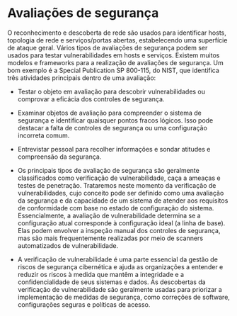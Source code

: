 # Avaliações de segurança
O reconhecimento e descoberta de rede são usados para identificar hosts, topologia de rede e serviços/portas abertas, estabelecendo uma superfície de ataque geral. Vários tipos de avaliações de segurança podem ser usados para testar vulnerabilidades em hosts e serviços. Existem muitos modelos e frameworks para a realização de avaliações de segurança. Um bom exemplo é a Special Publication SP 800-115, do NIST, que identifica três atividades principais dentro de uma avaliação:

- Testar o objeto em avaliação para descobrir vulnerabilidades ou comprovar a eficácia dos controles de segurança.

- Examinar objetos de avaliação para compreender o sistema de segurança e identificar quaisquer pontos fracos lógicos. Isso pode destacar a falta de controles de segurança ou uma configuração incorreta comum.

- Entrevistar pessoal para recolher informações e sondar atitudes e compreensão da segurança.


- Os principais tipos de avaliação de segurança são geralmente classificados como verificação de vulnerabilidade, caça a ameaças e testes de penetração. Trataremos neste momento da verificação de vulnerabilidades, cujo conceito pode ser definido como uma avaliação da segurança e da capacidade de um sistema de atender aos requisitos de conformidade com base no estado de configuração do sistema. Essencialmente, a avaliação de vulnerabilidade determina se a configuração atual corresponde à configuração ideal (a linha de base). Elas podem envolver a inspeção manual dos controles de segurança, mas são mais frequentemente realizadas por meio de scanners automatizados de vulnerabilidade.

- A verificação de vulnerabilidade é uma parte essencial da gestão de riscos de segurança cibernética e ajuda as organizações a entender e reduzir os riscos à medida que mantêm a integridade e a confidencialidade de seus sistemas e dados. As descobertas da verificação de vulnerabilidade são geralmente usadas para priorizar a implementação de medidas de segurança, como correções de software, configurações seguras e políticas de acesso.